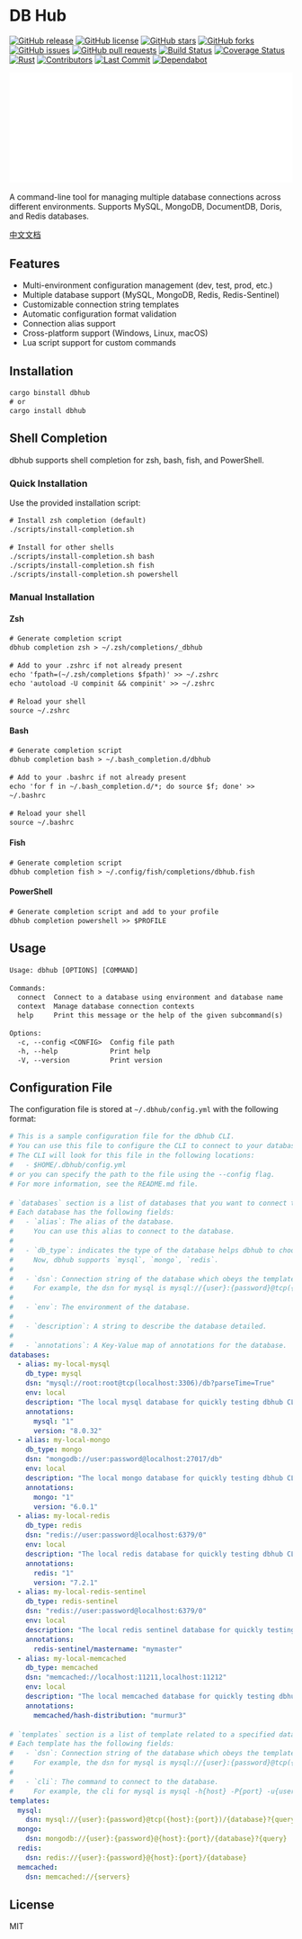 # DB Hub

[![GitHub release](https://img.shields.io/github/release/yeqown/dbhub.svg?style=flat-square)](https://github.com/yeqown/dbhub/releases/latest)
[![GitHub license](https://img.shields.io/github/license/yeqown/dbhub.svg?style=flat-square)](https://github.com/yeqown/dbhub/blob/main/LICENSE)
[![GitHub stars](https://img.shields.io/github/stars/yeqown/dbhub.svg?style=flat-square)](https://github.com/yeqown/dbhub/stargazers)
[![GitHub forks](https://img.shields.io/github/forks/yeqown/dbhub.svg?style=flat-square)](https://github.com/yeqown/dbhub/network)
[![GitHub issues](https://img.shields.io/github/issues/yeqown/dbhub.svg?style=flat-square)](https://github.com/yeqown/dbhub/issues)
[![GitHub pull requests](https://img.shields.io/github/issues-pr/yeqown/dbhub.svg?style=flat-square)](https://github.com/yeqown/dbhub/pulls)
[![Build Status](https://img.shields.io/github/actions/workflow/status/yeqown/dbhub/release.yml?style=flat-square)](https://github.com/yeqown/dbhub/actions/workflows/release.yml)
[![Coverage Status](https://img.shields.io/codecov/c/github/yeqown/dbhub?style=flat-square)](https://app.codecov.io/gh/yeqown/dbhub)
[![Rust](https://img.shields.io/badge/rust-%23000000.svg?style=flat-square&logo=rust&logoColor=white)](https://www.rust-lang.org/)
[![Contributors](https://img.shields.io/github/contributors/yeqown/dbhub.svg?style=flat-square)](https://github.com/yeqown/dbhub/graphs/contributors)
[![Last Commit](https://img.shields.io/github/last-commit/yeqown/dbhub.svg?style=flat-square)](https://github.com/yeqown/dbhub/commits/main)
[![Dependabot](https://badgen.net/github/dependabot/yeqown/dbhub?icon=dependabot&style=flat-square)](https://github.com/yeqown/dbhub/network/updates)

![demo](./carbon.svg)

A command-line tool for managing multiple database connections across different environments. Supports MySQL, MongoDB,
DocumentDB, Doris, and Redis databases.

[中文文档](README.zh.md)

## Features

- Multi-environment configuration management (dev, test, prod, etc.)
- Multiple database support (MySQL, MongoDB, Redis, Redis-Sentinel)
- Customizable connection string templates
- Automatic configuration format validation
- Connection alias support
- Cross-platform support (Windows, Linux, macOS)
- Lua script support for custom commands

## Installation

```shell
cargo binstall dbhub
# or 
cargo install dbhub 
```

## Shell Completion

dbhub supports shell completion for zsh, bash, fish, and PowerShell.

### Quick Installation

Use the provided installation script:

```shell
# Install zsh completion (default)
./scripts/install-completion.sh

# Install for other shells
./scripts/install-completion.sh bash
./scripts/install-completion.sh fish
./scripts/install-completion.sh powershell
```

### Manual Installation

#### Zsh

```shell
# Generate completion script
dbhub completion zsh > ~/.zsh/completions/_dbhub

# Add to your .zshrc if not already present
echo 'fpath=(~/.zsh/completions $fpath)' >> ~/.zshrc
echo 'autoload -U compinit && compinit' >> ~/.zshrc

# Reload your shell
source ~/.zshrc
```

#### Bash

```shell
# Generate completion script
dbhub completion bash > ~/.bash_completion.d/dbhub

# Add to your .bashrc if not already present
echo 'for f in ~/.bash_completion.d/*; do source $f; done' >> ~/.bashrc

# Reload your shell
source ~/.bashrc
```

#### Fish

```shell
# Generate completion script
dbhub completion fish > ~/.config/fish/completions/dbhub.fish
```

#### PowerShell

```shell
# Generate completion script and add to your profile
dbhub completion powershell >> $PROFILE
```

## Usage

```shell
Usage: dbhub [OPTIONS] [COMMAND]

Commands:
  connect  Connect to a database using environment and database name
  context  Manage database connection contexts
  help     Print this message or the help of the given subcommand(s)

Options:
  -c, --config <CONFIG>  Config file path
  -h, --help             Print help
  -V, --version          Print version
```

## Configuration File

The configuration file is stored at `~/.dbhub/config.yml` with the following format:

```yaml
# This is a sample configuration file for the dbhub CLI.
# You can use this file to configure the CLI to connect to your databases.
# The CLI will look for this file in the following locations:
#   - $HOME/.dbhub/config.yml
# or you can specify the path to the file using the --config flag.
# For more information, see the README.md file.

# `databases` section is a list of databases that you want to connect to.
# Each database has the following fields:
#   - `alias`: The alias of the database.
#     You can use this alias to connect to the database.
#
#   - `db_type`: indicates the type of the database helps dbhub to choose database CLI.
#     Now, dbhub supports `mysql`, `mongo`, `redis`.
#
#   - `dsn`: Connection string of the database which obeys the templates.dsn.
#     For example, the dsn for mysql is mysql://{user}:{password}@tcp({host}:{port})/{database}?{query}
#
#   - `env`: The environment of the database.
#
#   - `description`: A string to describe the database detailed.
#
#   - `annotations`: A Key-Value map of annotations for the database.
databases:
  - alias: my-local-mysql
    db_type: mysql
    dsn: "mysql://root:root@tcp(localhost:3306)/db?parseTime=True"
    env: local
    description: "The local mysql database for quickly testing dbhub CLI."
    annotations:
      mysql: "1"
      version: "8.0.32"
  - alias: my-local-mongo
    db_type: mongo
    dsn: "mongodb://user:password@localhost:27017/db"
    env: local
    description: "The local mongo database for quickly testing dbhub CLI."
    annotations:
      mongo: "1"
      version: "6.0.1"
  - alias: my-local-redis
    db_type: redis
    dsn: "redis://user:password@localhost:6379/0"
    env: local
    description: "The local redis database for quickly testing dbhub CLI."
    annotations:
      redis: "1"
      version: "7.2.1"
  - alias: my-local-redis-sentinel
    db_type: redis-sentinel
    dsn: "redis://user:password@localhost:6379/0"
    env: local
    description: "The local redis sentinel database for quickly testing dbhub CLI."
    annotations:
      redis-sentinel/mastername: "mymaster"
  - alias: my-local-memcached
    db_type: memcached
    dsn: "memcached://localhost:11211,localhost:11212"
    env: local
    description: "The local memcached database for quickly testing dbhub CLI."
    annotations:
      memcached/hash-distribution: "murmur3"

# `templates` section is a list of template related to a specified database type including `dsn` and `cli`.
# Each template has the following fields:
#   - `dsn`: Connection string of the database which obeys the templates.dsn.
#     For example, the dsn for mysql is mysql://{user}:{password}@tcp({host}:{port})/{database}?{query}
#
#   - `cli`: The command to connect to the database.
#     For example, the cli for mysql is mysql -h{host} -P{port} -u{user} -p{password} {database}
templates:
  mysql:
    dsn: mysql://{user}:{password}@tcp({host}:{port})/{database}?{query}
  mongo:
    dsn: mongodb://{user}:{password}@{host}:{port}/{database}?{query}
  redis:
    dsn: redis://{user}:{password}@{host}:{port}/{database}
  memcached:
    dsn: memcached://{servers}
```

## License

MIT